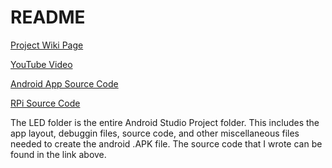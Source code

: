 # README #

[Project Wiki Page](https://bitbucket.org/theboredbros/source/wiki/Home)

[YouTube Video](https://www.youtube.com/watch?v=KHuwPriVj1I&t=19s)

[Android App Source Code](https://bitbucket.org/theboredbros/source/src/9c20e408e0f928506f2eb67558b9df443096dac2/LED/app/src/main/java/com/boredbros/led/?at=master)

[RPi Source Code](https://bitbucket.org/theboredbros/source/src/9c20e408e0f928506f2eb67558b9df443096dac2/RPi%20Source/Project.py?at=master&fileviewer=file-view-default)

The LED folder is the entire Android Studio Project folder. This includes the app layout, debuggin files, source code, and other miscellaneous files needed to create the android .APK file. The source code that I wrote can be found in the link above.
